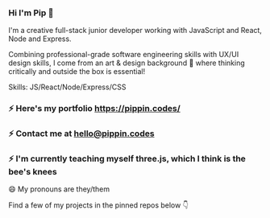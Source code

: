 ### Hi I'm Pip 👋

I'm a creative full-stack junior developer working with JavaScript and React, Node and Express.

Combining professional-grade software engineering skills with UX/UI design skills, I come from an art & design background 🎨 where thinking critically and outside the box is essential!

Skills: JS/React/Node/Express/CSS

### ⚡ Here's my portfolio https://pippin.codes/
### ⚡ Contact me at hello@pippin.codes
### ⚡ I'm currently teaching myself three.js, which I think is the bee's knees

😄 My pronouns are they/them

Find a few of my projects in the pinned repos below 👇
